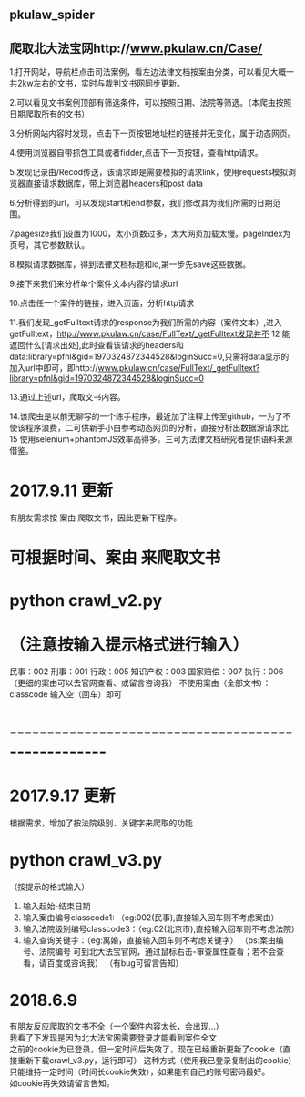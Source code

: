 ## pkulaw_spider
## 爬取北大法宝网http://www.pkulaw.cn/Case/

1.打开网站，导航栏点击司法案例，看左边法律文档按案由分类，可以看见大概一共2kw左右的文书，实时与裁判文书网同步更新。

2.可以看见文书案例顶部有筛选条件，可以按照日期、法院等筛选。（本爬虫按照日期爬取所有的文书）

3.分析网站内容时发现，点击下一页按钮地址栏的链接并无变化，属于动态网页。

4.使用浏览器自带抓包工具或者fidder,点击下一页按钮，查看http请求。

5.发现记录由/Recod传送，该请求即是需要模拟的请求link，使用requests模拟浏览器直接请求数据库，带上浏览器headers和post data

6.分析得到的url，可以发现start和end参数，我们修改其为我们所需的日期范围。

7.pagesize我们设置为1000，太小页数过多，太大网页加载太慢。pageIndex为页号，其它参数默认。

8.模拟请求数据库，得到法律文档标题和id,第一步先save这些数据。

9.接下来我们来分析单个案件文本内容的请求url

10.点击任一个案件的链接，进入页面，分析http请求

11.我们发现_getFulltext请求的response为我们所需的内容（案件文本）,进入getFulltext，http://www.pkulaw.cn/case/FullText/_getFulltext发现并不
12 能返回什么[请求出处],此时查看该请求的headers和data:library=pfnl&gid=1970324872344528&loginSucc=0,只需将data显示的加入url中即可，即http://www.pkulaw.cn/case/FullText/_getFulltext?library=pfnl&gid=1970324872344528&loginSucc=0

13.通过上述url，爬取文书内容。

14.该爬虫是以前无聊写的一个练手程序，最近加了注释上传至github，一为了不使该程序浪费，二可供新手小白参考动态网页的分析，直接分析出数据源请求比
15 使用selenium+phantomJS效率高得多。三可为法律文档研究者提供语料来源借鉴。


# 2017.9.11 更新 
有朋友需求按 案由 爬取文书，因此更新下程序。
# 可根据时间、案由 来爬取文书  
# python crawl_v2.py
# （注意按输入提示格式进行输入）
民事：002
刑事：001
行政：005
知识产权：003
国家赔偿：007
执行：006
（更细的案由可以去官网查看、或留言咨询我）
不使用案由（全部文书）：classcode 输入空（回车）即可

# ---------------------------------------------------
# 2017.9.17 更新
根据需求，增加了按法院级别、关键字来爬取的功能
# python crawl_v3.py
（按提示的格式输入）
1. 输入起始-结束日期 
2. 输入案由编号classcode1: （eg:002(民事),直接输入回车则不考虑案由）
3. 输入法院级别编号classcode3：（eg:02(北京市),直接输入回车则不考虑法院）
4. 输入查询关键字：（eg:离婚，直接输入回车则不考虑关键字）
（ps:案由编号、法院编号 可到北大法宝官网，通过鼠标右击-审查属性查看；若不会查看，请百度或咨询我）
（有bug可留言告知）

# 2018.6.9
有朋友反应爬取的文书不全（一个案件内容太长，会出现...）  
我看了下发现是因为北大法宝网需要登录才能看到案件全文  
之前的cookie为已登录，但一定时间后失效了，现在已经重新更新了cookie（直接重新下载crawl_v3.py，运行即可） 
这种方式（使用我已登录复制出的cookie）只能维持一定时间（时间长cookie失效），如果能有自己的账号密码最好。  
如cookie再失效请留言告知。


